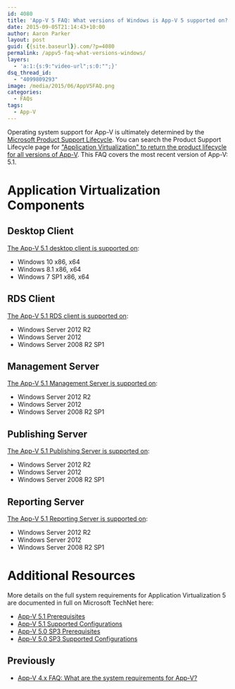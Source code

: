 ```yaml
---
id: 4080
title: 'App-V 5 FAQ: What versions of Windows is App-V 5 supported on?'
date: 2015-09-05T21:14:43+10:00
author: Aaron Parker
layout: post
guid: {{site.baseurl}}.com/?p=4080
permalink: /appv5-faq-what-versions-windows/
layers:
  - 'a:1:{s:9:"video-url";s:0:"";}'
dsq_thread_id:
  - "4099809293"
image: /media/2015/06/AppV5FAQ.png
categories:
  - FAQs
tags:
  - App-V
---
```

Operating system support for App-V is ultimately determined by the [Microsoft Product Support Lifecycle](https://support.microsoft.com/en-us/lifecycle). You can search the Product Support Lifecycle page for ["Application Virtualization" to return the product lifecycle for all versions of App-V](https://support.microsoft.com/en-us/lifecycle/search?sort=PN&alpha=application%20virtualization&Filter=FilterNO). This FAQ covers the most recent version of App-V: 5.1.

# Application Virtualization Components

## Desktop Client

[The App-V 5.1 desktop client is supported on](https://technet.microsoft.com/en-us/library/mt346547.aspx):

  * Windows 10 x86, x64
  * Windows 8.1 x86, x64
  * Windows 7 SP1 x86, x64

## RDS Client

[The App-V 5.1 RDS client is supported on](https://technet.microsoft.com/en-us/library/mt346547.aspx):

  * Windows Server 2012 R2
  * Windows Server 2012
  * Windows Server 2008 R2 SP1

## Management Server

[The App-V 5.1 Management Server is supported on](https://technet.microsoft.com/en-us/library/mt346547.aspx):

  * Windows Server 2012 R2
  * Windows Server 2012
  * Windows Server 2008 R2 SP1

## Publishing Server

[The App-V 5.1 Publishing Server is supported on](https://technet.microsoft.com/en-us/library/mt346547.aspx):

  * Windows Server 2012 R2
  * Windows Server 2012
  * Windows Server 2008 R2 SP1

## Reporting Server

[The App-V 5.1 Reporting Server is supported on](https://technet.microsoft.com/en-us/library/mt346547.aspx):

  * Windows Server 2012 R2
  * Windows Server 2012
  * Windows Server 2008 R2 SP1

# Additional Resources

More details on the full system requirements for Application Virtualization 5 are documented in full on Microsoft TechNet here:

  * [App-V 5.1 Prerequisites](https://technet.microsoft.com/en-us/library/mt346482.aspx)
  * [App-V 5.1 Supported Configurations](https://technet.microsoft.com/en-us/library/mt346547.aspx)
  * [App-V 5.0 SP3 Prerequisites](https://technet.microsoft.com/en-us/library/jj713458.aspx)
  * [App-V 5.0 SP3 Supported Configurations](https://technet.microsoft.com/en-us/library/dn858695.aspx)

## Previously

  * [App-V 4.x FAQ: What are the system requirements for App-V?]({{site.baseurl}}/app-v-faq-6-what-are-the-system-requirements-for-app-v/)